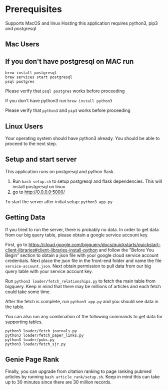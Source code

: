 Prerequisites
=============
Supports MacOS and linux
Hosting this application requires python3, pip3 and postgresql

Mac Users
---------
If you don't have postgresql on MAC run
---
```
brew install postgresql
brew services start postgresql
psql postgres
```

Please verify that `psql postgres` works before proceeding

If you don't have python3 run
`brew install python3`

Please verify that `python3` and `pip3` works before proceeding

Linux Users
-----------
Your operating system should have python3 already. You should be able to proceed to the next step.

Setup and start server
-----
This application runs on postgresql and python flask.
1. Run `bash setup.sh` to setup postgresql and flask dependencies. This will install postgresql on linux.
2. go to http://0.0.0.0:5000/

To start the server after initial setup:
`python3 app.py`

Getting Data
------------
If you tried to run the server, there is probably no data. In order to get data from our big query table, please obtain a google service account key.

First, go to https://cloud.google.com/bigquery/docs/quickstarts/quickstart-client-libraries#client-libraries-install-python and follow the "Before You Begin" section to obtain a json file with your google cloud service account credentials. Next place the json file in the front-end folder and name the file `service-account.json`. Next obtain permission to pull data from our big query table with your service account key.

Run `python3 loader/fetch_relationships.py` to fetch the main table from bigquery. Keep in mind that there may be millions of articles and each fetch could take some time.

After the fetch is complete, run `python3 app.py` and you should see data in the table.

You can also run any combination of the following commands to get data for supporting tables.
```
python3 loader/fetch_journals.py
python3 loader/fetch_paper_links.py
python3 loader/pubs.py
python3 loader/fetch_sjr.py
```

Genie Page Rank
---------------
Finally, you can upgrade from citation ranking to page ranking pubmed articles by running `bash article_rank/setup.sh`. Keep in mind this can take up to 30 minutes since there are 30 million records.
